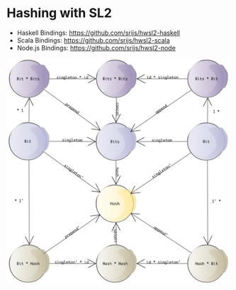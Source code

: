 # Hashing with SL2

- Haskell Bindings: https://github.com/srijs/hwsl2-haskell
- Scala Bindings: https://github.com/srijs/hwsl2-scala
- Node.js Bindings: https://github.com/srijs/hwsl2-node

![diagram](cat.png)
